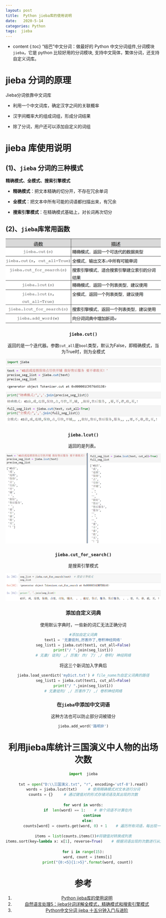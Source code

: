 ```yaml
---
layout: post
title:  Python jieba库的使用说明
date:   2020-5-14
categories: Python
tags:  jieba 
---
```

* content
{:toc}
“结巴”中文分词：做最好的 Python 中文分词组件,分词模块`jieba`，它是 python 比较好用的分词模块, 支持中文简体，繁体分词，还支持自定义词库。



# jieba 分词的原理     

Jieba分词依靠中文词库

- 利用一个中文词库，确定汉字之间的关联概率
- 汉字间概率大的组成词组，形成分词结果

- 除了分词，用户还可以添加自定义的词组

# jieba 库使用说明

## (1)、`jieba` 分词的三种模式

**精确模式、全模式、搜索引擎模式**

- **精确模式**：把文本精确的切分开，不存在冗余单词
-  **全模式**：把文本中所有可能的词语都扫描出来，有冗余

- **搜索引擎模式**：在精确模式基础上，对长词再次切分

## (2)、`jieba`库常用函数

<center>
<img src="https://raw.githubusercontent.com/HG1227/image/master/img_tuchuang/20200514203254.png"
</center>



### `jieba.cut()`

返回的是一个迭代器。参数`cut_all`是`bool`类型，默认为False，即精确模式，当为True时，则为全模式

<center>
<img src="https://raw.githubusercontent.com/HG1227/image/master/img_tuchuang/20200514204149.png">
</center>



### `jieba.lcut()` 

返回的是列表。

<center><img src="https://raw.githubusercontent.com/HG1227/image/master/img_tuchuang/20200514204703.png"></center>



### `jieba.cut_for_search()`

是搜索引擎模式

<center><img src="https://raw.githubusercontent.com/HG1227/image/master/img_tuchuang/20200514204920.png"></center>



### 添加自定义词典

使用默认字典时，一些新的词汇无法正确分词

```python
#添加自定义词典
text1 = '无妻徒刑,厉害炸了,卷积神经网络'
seg_list1 = jieba.cut(text1, cut_all=False)
print("/ ".join(seg_list1))
# 无妻/ 徒刑/ ,/ 厉害/ 炸/ 了/ ,/ 卷积/ 神经网络
```

将这三个新词加入字典后

```python
jieba.load_userdict('myDict.txt') # file_name为自定义词典的路径
seg_list1 = jieba.cut(text1, cut_all=False)
print("/ ".join(seg_list1))
# 无妻徒刑/ ,/ 厉害炸了/ ,/ 卷积神经网络
```

### 在`jieba`中添加中文词语

这种方法也可以防止部分词被错分

```python
jieba.add_word('路明非')
```





# 利用jieba库统计三国演义中人物的出场次数

```python
import  jieba

txt = open("D:\\三国演义.txt", "r", encoding='utf-8').read()
words = jieba.lcut(txt)     # 使用精确模式对文本进行分词
counts = {}     # 通过键值对的形式存储词语及其出现的次数

for word in words:
    if  len(word) == 1:    # 单个词语不计算在内
        continue
    else:
        counts[word] = counts.get(word, 0) + 1    # 遍历所有词语，每出现一次其对应的值加 1
        
items = list(counts.items())#将键值对转换成列表
items.sort(key=lambda x: x[1], reverse=True)    # 根据词语出现的次数进行从大到小排序

for i in range(15):
    word, count = items[i]
    print("{0:<5}{1:>5}".format(word, count))
```





# 参考

1. <a href="https://www.cnblogs.com/wkfvawl/p/9487165.html" blank="">Python jieba库的使用说明</a>  
2. <a href="https://blog.csdn.net/zhuzuwei/article/details/80491349" blank="">自然语言处理5：jieba分词详解全模式，精确模式和搜索引擎模式</a> 
3. <a href="https://blog.csdn.net/FontThrone/article/details/72782499" blank="">Python中文分词 jieba 十五分钟入门与进阶</a>  